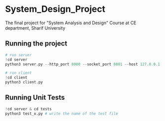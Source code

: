 # System_Design_Project
The final project for "System Analysis and Design" Course at CE department, Sharif University

## Running the project
```python
# run server
!cd server
python3 server.py --http_port 8000 --socket_port 8001 --host 127.0.0.1
```
```python
# run client
!cd client
python3 client.py
```
## Running Unit Tests
```python
!cd server & cd tests
python3 test_x.py # write the name of the test file
```

